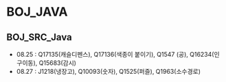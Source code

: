 # BOJ_JAVA
## BOJ_SRC_Java
* 08.25 :  Q17135(캐슬디펜스), Q17136(색종이 붙이기), Q1547 (공), Q16234(인구이동), Q15683(감시)
* 08.27 :  J1218(냉장고), Q10093(숫자), Q1525(퍼즐), Q1963(소수경로)


